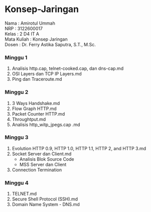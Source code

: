 # Konsep-Jaringan

Nama         : Amirotul Ummah <br>
NRP          : 3122600017 <br>
Kelas        : 2 D4 IT A <br>
Mata Kuliah  : Konsep Jaringan <br>
Dosen        : Dr. Ferry Astika Saputra, S.T., M.Sc. <br>

### Minggu 1
1. Analisis http.cap, telnet-cooked.cap, dan dns-cap.md
2. OSI Layers dan TCP IP Layers.md
3. Ping dan Traceroute.md

### Minggu 2
1. 3 Ways Handshake.md
2. Flow Graph HTTP.md
3. Packet Counter HTTP.md
4. Throughtput.md
5. Analisis http_witp_jpegs.cap .md

### Minggu 3
1. Evolution HTTP 0.9, HTTP 1.0, HTTP 1.1, HTTP 2, and HTTP 3.md
2. Socket Server dan Client.md
   - Analisis Blok Source Code
   - MSS Server dan Client
3. Connection Termination

### Minggu 4
1. TELNET.md
2. Secure Shell Protocol (SSH).md
3. Domain Name System - DNS.md
